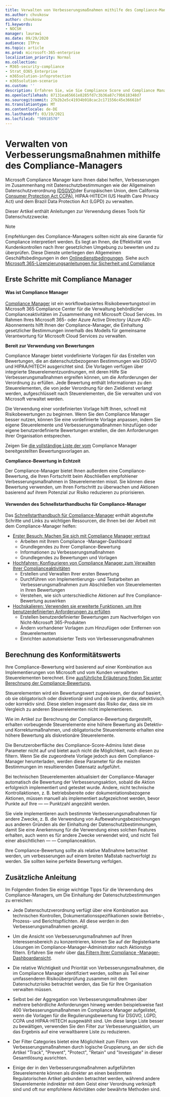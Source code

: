 ```yaml
---
title: Verwalten von Verbesserungsmaßnahmen mithilfe des Compliance-Managers
ms.author: chvukosw
author: chvukosw
f1.keywords:
- NOCSH
manager: laurawi
ms.date: 09/29/2020
audience: ITPro
ms.topic: article
ms.prod: microsoft-365-enterprise
localization_priority: Normal
ms.collection:
- M365-security-compliance
- Strat_O365_Enterprise
- m365solution-infoprotection
- m365solution-scenario
ms.custom: ''
description: Erfahren Sie, wie Sie Compliance Score und Compliance Manager verwenden, um Ihr Schutzniveau für personenbezogene Daten zu verbessern.
ms.openlocfilehash: 87131ea65661e8285fd7c3b36a87c79b618348d7
ms.sourcegitcommit: 27b2b2e5c41934b918cac2c171556c45e36661bf
ms.translationtype: MT
ms.contentlocale: de-DE
ms.lasthandoff: 03/19/2021
ms.locfileid: "50918570"
---
```

# <a name="use-compliance-manager-to-manage-improvement-actions"></a>Verwalten von Verbesserungsmaßnahmen mithilfe des Compliance-Managers

Microsoft Compliance Manager kann Ihnen dabei helfen, Verbesserungen im Zusammenhang mit Datenschutzbestimmungen wie der Allgemeinen Datenschutzverordnung [(DSGVO)](/compliance/regulatory/gdpr)der Europäischen Union, dem California [Consumer Protection Act CCPA)](/compliance/regulatory/ccpa-faq), HIPAA-HITECH (US Health Care Privacy Act) und dem Brazil Data Protection Act (LGPD) zu verwalten.

Dieser Artikel enthält Anleitungen zur Verwendung dieses Tools für Datenschutzzwecke.

>[!Note]
>Empfehlungen des Compliance-Managers sollten nicht als eine Garantie für Compliance interpretiert werden. Es liegt an Ihnen, die Effektivität von Kundenkontrollen nach Ihrer gesetzlichen Umgebung zu bewerten und zu überprüfen. Diese Dienste unterliegen den Allgemeinen Geschäftsbedingungen in den [Onlinedienstbedingungen](https://go.microsoft.com/fwlink/?linkid=2108910). Siehe auch [Microsoft 365-Lizenzierungsanleitungen für Sicherheit und Compliance](/office365/servicedescriptions/microsoft-365-service-descriptions/microsoft-365-tenantlevel-services-licensing-guidance/microsoft-365-security-compliance-licensing-guidance#compliance-manager)
>

## <a name="getting-started-with-compliance-manager"></a>Erste Schritte mit Compliance Manager

#### <a name="what-is-compliance-manager"></a>Was ist Compliance Manager

[Compliance Manager](../compliance/compliance-manager.md) ist ein workflowbasiertes Risikobewertungstool im Microsoft 365 Compliance Center für die Verwaltung behördlicher Complianceaktivitäten im Zusammenhang mit Microsoft Cloud Services. Im Rahmen Ihres Microsoft 365- oder Azure Active Directory (Azure AD)-Abonnements hilft Ihnen der Compliance-Manager, die Einhaltung gesetzlicher Bestimmungen innerhalb des Modells für gemeinsame Verantwortung für Microsoft Cloud Services zu verwalten.

**Bereit zur Verwendung von Bewertungen**

Compliance Manager bietet vordefinierte [](../compliance/compliance-manager-assessments.md) Vorlagen für das Erstellen von Bewertungen, die an datenschutzbezogenen Bestimmungen wie DSGVO und HIPAA/HITECH ausgerichtet sind. Die Vorlagen verfügen über integrierte Steuerelementzuordnungen, mit deren Hilfe Sie Verbesserungsmaßnahmen ergreifen können, um die Anforderungen der Verordnung zu erfüllen. Jede Bewertung enthält Informationen zu den Steuerelementen, die von jeder Verordnung für den Zieldienst verlangt werden, aufgeschlüsselt nach Steuerelementen, die Sie verwalten und von Microsoft verwaltet werden. 

Die Verwendung einer vordefinierten Vorlage hilft Ihnen, schnell mit Risikobewertungen zu beginnen. Wenn Sie den Compliance Manager besser nutzen, können Sie eine vordefinierte Vorlage anpassen, indem Sie eigene Steuerelemente und Verbesserungsmaßnahmen hinzufügen oder eigene benutzerdefinierte Bewertungen erstellen, die den Anforderungen Ihrer Organisation entsprechen.

Zeigen Sie [die vollständige Liste der vom](../compliance/compliance-manager-templates-list.md) Compliance Manager bereitgestellten Bewertungsvorlagen an.

**Compliance-Bewertung in Echtzeit**

Der Compliance-Manager bietet Ihnen außerdem eine Compliance-Bewertung, die Ihren Fortschritt beim Abschließen empfohlener Verbesserungsmaßnahmen in Steuerelementen misst. Sie können diese Bewertung verwenden, um Ihren Fortschritt zu überwachen und Aktionen basierend auf ihrem Potenzial zur Risiko reduzieren zu priorisieren.

#### <a name="use-the-compliance-manager-quickstart-guide"></a>Verwenden des Schnellstarthandbuchs für Compliance-Manager

Das [Schnellstarthandbuch für Compliance-Manager](../compliance/compliance-manager-quickstart.md) enthält abgestufte Schritte und Links zu wichtigen Ressourcen, die Ihnen bei der Arbeit mit dem Compliance-Manager helfen:

- [Erster Besuch: Machen Sie sich mit Compliance Manager vertraut](../compliance/compliance-manager-quickstart.md#first-visit-get-to-know-compliance-manager)
    - Arbeiten mit Ihrem Compliance -Manager-Dashboard
    - Grundlegendes zu Ihrer Compliance-Bewertung
    - Informationen zu Verbesserungsmaßnahmen
    - Grundlegendes zu Bewertungen und Vorlagen
- [Hochfahren: Konfigurieren von Compliance Manager zum Verwalten Ihrer Complianceaktivitäten](../compliance/compliance-manager-quickstart.md#ramping-up-configure-compliance-manager-to-manage-your-compliance-activities)
    - Erstellen und Verwalten Ihrer ersten Bewertung
    - Durchführen von Implementierungs- und Testarbeiten an Verbesserungsmaßnahmen zum Abschließen von Steuerelementen in Ihren Bewertungen
    - Verstehen, wie sich unterschiedliche Aktionen auf Ihre Compliance-Bewertung auswirken
- [Hochskalieren: Verwenden sie erweiterte Funktionen, um Ihre benutzerdefinierten Anforderungen zu erfüllen](../compliance/compliance-manager-quickstart.md#scaling-up-use-advanced-functionality-to-meet-your-custom-needs)
    - Erstellen benutzerdefinierter Bewertungen zum Nachverfolgen von Nicht-Microsoft 365-Produkten
    - Ändern vorhandener Vorlagen zum Hinzufügen oder Entfernen von Steuerelementen
    - Einrichten automatisierter Tests von Verbesserungsmaßnahmen

## <a name="how-your-compliance-score-is-calculated"></a>Berechnung des Konformitätswerts

Ihre Compliance-Bewertung wird basierend auf einer Kombination aus Implementierungen von Microsoft und vom Kunden verwalteten Steuerelementen berechnet. Eine [ausführliche Erläuterung finden Sie unter Berechnung der Compliance-Bewertung.](../compliance/compliance-score-calculation.md)

Steuerelementen wird ein Bewertungswert zugewiesen, der darauf basiert, ob sie obligatorisch oder diskretionär sind und ob sie präventiv, detektivisch oder korrektiv sind. Diese stellen insgesamt das Risiko dar, dass sie im Vergleich zu anderen Steuerelementen nicht implementieren.

Wie im Artikel zur Berechnung der Compliance-Bewertung dargestellt, erhalten vorbeugende Steuerelemente eine höhere Bewertung als Detektiv- und Korrekturmaßnahmen, und obligatorische Steuerelemente erhalten eine höhere Bewertung als diskretionäre Steuerelemente.

Die Benutzeroberfläche des Compliance-Score-Admins listet diese Parameter nicht auf und bietet auch nicht die Möglichkeit, nach diesen zu filtern. Wenn Sie die zugeordnete Vorlage jedoch aus dem Compliance-Manager herunterladen, werden diese Parameter für die meisten Bestimmungen im resultierenden Datensatz aufgeführt.

Bei technischen Steuerelementen aktualisiert der Compliance-Manager automatisch die Bewertung der Verbesserungsaktion, sobald die Aktion erfolgreich implementiert und getestet wurde. Andere, nicht technische Kontrollaktionen, z. B. betriebsbereite oder dokumentationsbezogene Aktionen, müssen manuell als implementiert aufgezeichnet werden, bevor Punkte auf Ihre &mdash; &mdash; Punktzahl angezählt werden.

Sie viele implementieren auch bestimmte Verbesserungsmaßnahmen für andere Zwecke, z. B. die Verwendung von Aufbewahrungsbezeichnungen aus anderen Gründen als der Einhaltung der Datenschutzbestimmungen, damit Sie eine Anerkennung für die Verwendung eines solchen Features erhalten, auch wenn es für andere Zwecke verwendet wird, und nicht Teil einer absichtlichen &mdash; &mdash; Complianceaktion.

Ihre Compliance-Bewertung sollte als relative Maßnahme betrachtet werden, um verbesserungen auf einem breiten Maßstab nachverfolgt zu werden. Sie sollten keine perfekte Bewertung verfolgen.

## <a name="additional-guidance"></a>Zusätzliche Anleitung

Im Folgenden finden Sie einige wichtige Tipps für die Verwendung des Compliance-Managers, um Die Einhaltung der Datenschutzbestimmungen zu erreichen:

- Jede Datenschutzverordnung verfügt über eine Kombination aus technischen Kontrollen, Dokumentationsspezifikationen sowie Betriebs-, Prozess- und Berichtspflichten. All diese werden in den Verbesserungsmaßnahmen gezeigt.

- Um die Ansicht von Verbesserungsmaßnahmen auf Ihren Interessensbereich zu konzentrieren, können Sie auf der Registerkarte Lösungen im Compliance-Manager-Administrator nach Aktionstyp filtern.  Erfahren Sie mehr über [das Filtern Ihrer Compliance -Manager-Dashboardansicht](../compliance/compliance-manager-setup.md#filtering-your-dashboard-view).

- Die relative Wichtigkeit und Priorität von Verbesserungsmaßnahmen, die im Compliance Manager identifiziert werden, sollten als Teil einer umfassenderen Risikoüberprüfung zusammen mit dem Datenschutzrisiko betrachtet werden, das Sie für Ihre Organisation verwalten müssen.

- Selbst bei der Aggregation von Verbesserungsmaßnahmen über mehrere behördliche Anforderungen hinweg werden beispielsweise fast 400 Verbesserungsmaßnahmen im Compliance Manager aufgelistet, wenn die Vorlagen für die Regulierungsbewertung für DSGVO, LGPD, CCPA und HIPAA-HITECH ausgewählt sind. Um diese lange Liste besser zu bewältigen, verwenden Sie den Filter zur Verbesserungsaktion, um das Ergebnis auf eine verwaltbarere Liste zu reduzieren.

- Der Filter Categories bietet eine Möglichkeit zum Filtern von Verbesserungsmaßnahmen durch logische Gruppierung, an der sich die Artikel "Track", "Prevent", "Protect", "Retain" und "Investigate" in dieser Gesamtlösung ausrichten.

- Einige der in den Verbesserungsmaßnahmen aufgeführten Steuerelemente können als direkter an einen bestimmten Regulatorischen Artikel gebunden betrachtet werden, während andere Steuerelemente indirekter mit dem Geist einer Verordnung verknüpft sind und oft nur empfohlene Aktivitäten oder bewährte Methoden sind.